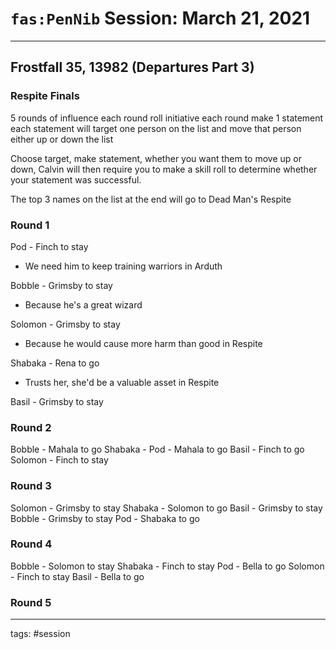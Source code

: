 # `fas:PenNib` Session: March 21, 2021
---

## Frostfall 35, 13982 (Departures Part 3)

### Respite Finals
5 rounds of influence
each round roll initiative
each round make 1 statement
each statement will target one person on the list and move that person either up or down the list

Choose target, make statement, whether you want them to move up or down, Calvin will then require you to make a skill roll to determine whether your statement was successful.

The top 3 names on the list at the end will go to Dead Man's Respite

### Round 1
Pod - Finch to stay
- We need him to keep training warriors in Arduth

Bobble - Grimsby to stay
- Because he's a great wizard

Solomon - Grimsby to stay
- Because he would cause more harm than good in Respite

Shabaka - Rena to go
- Trusts her, she'd be a valuable asset in Respite

Basil - Grimsby to stay

### Round 2
Bobble - Mahala to go
Shabaka - 
Pod - Mahala to go
Basil - Finch to go
Solomon - Finch to stay

### Round 3
Solomon - Grimsby to stay
Shabaka - Solomon to go
Basil - Grimsby to stay
Bobble - Grimsby to stay
Pod - Shabaka to go

### Round 4
Bobble - Solomon to stay
Shabaka - Finch to stay
Pod - Bella to go
Solomon - Finch to stay
Basil - Bella to go

### Round 5



---

tags: #session



